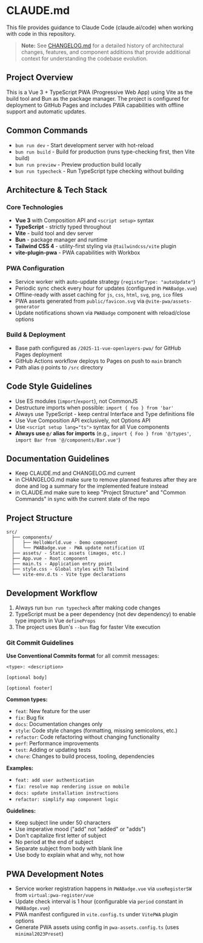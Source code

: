 # CLAUDE.md

This file provides guidance to Claude Code (claude.ai/code) when working with code in this repository.

> **Note:** See [CHANGELOG.md](CHANGELOG.md) for a detailed history of architectural changes, features, and component additions that provide additional context for understanding the codebase evolution.

## Project Overview

This is a Vue 3 + TypeScript PWA (Progressive Web App) using Vite as the build tool and Bun as the package manager. The project is configured for deployment to GitHub Pages and includes PWA capabilities with offline support and automatic updates.

## Common Commands

- `bun run dev` - Start development server with hot-reload
- `bun run build` - Build for production (runs type-checking first, then Vite build)
- `bun run preview` - Preview production build locally
- `bun run typecheck` - Run TypeScript type checking without building

## Architecture & Tech Stack

### Core Technologies
- **Vue 3** with Composition API and `<script setup>` syntax
- **TypeScript** - strictly typed throughout
- **Vite** - build tool and dev server
- **Bun** - package manager and runtime
- **Tailwind CSS 4** - utility-first styling via `@tailwindcss/vite` plugin
- **vite-plugin-pwa** - PWA capabilities with Workbox

### PWA Configuration
- Service worker with auto-update strategy (`registerType: "autoUpdate"`)
- Periodic sync check every hour for updates (configured in `PWABadge.vue`)
- Offline-ready with asset caching for `js`, `css`, `html`, `svg`, `png`, `ico` files
- PWA assets generated from `public/favicon.svg` via `@vite-pwa/assets-generator`
- Update notifications shown via `PWABadge` component with reload/close options

### Build & Deployment
- Base path configured as `/2025-11-vue-openlayers-pwa/` for GitHub Pages deployment
- GitHub Actions workflow deploys to Pages on push to `main` branch
- Path alias `@` points to `/src` directory

## Code Style Guidelines

- Use ES modules (`import`/`export`), not CommonJS
- Destructure imports when possible: `import { foo } from 'bar'`
- Always use TypeScript - keep central Interface and Type definitions file
- Use Vue Composition API exclusively, not Options API
- Use `<script setup lang="ts">` syntax for all Vue components
- **Always use `@/` alias for imports** (e.g., `import { Foo } from '@/types'`, `import Bar from '@/components/Bar.vue'`)

## Documentation Guidelines

- Keep CLAUDE.md and CHANGELOG.md current
- in CHANGELOG.md make sure to remove planned features after they are done and log a summary for the implemented feature instead
- in CLAUDE.md make sure to keep "Project Structure" and "Common Commands" in sync with the current state of the repo

## Project Structure

```
src/
  ├── components/
  │   ├── HelloWorld.vue - Demo component
  │   └── PWABadge.vue - PWA update notification UI
  ├── assets/ - Static assets (images, etc.)
  ├── App.vue - Root component
  ├── main.ts - Application entry point
  ├── style.css - Global styles with Tailwind
  └── vite-env.d.ts - Vite type declarations
```

## Development Workflow

1. Always run `bun run typecheck` after making code changes
2. TypeScript must be a peer dependency (not dev dependency) to enable type imports in Vue `defineProps`
3. The project uses Bun's `--bun` flag for faster Vite execution

### Git Commit Guidelines

**Use Conventional Commits format** for all commit messages:

```
<type>: <description>

[optional body]

[optional footer]
```

**Common types:**
- `feat`: New feature for the user
- `fix`: Bug fix
- `docs`: Documentation changes only
- `style`: Code style changes (formatting, missing semicolons, etc.)
- `refactor`: Code refactoring without changing functionality
- `perf`: Performance improvements
- `test`: Adding or updating tests
- `chore`: Changes to build process, tooling, dependencies

**Examples:**
- `feat: add user authentication`
- `fix: resolve map rendering issue on mobile`
- `docs: update installation instructions`
- `refactor: simplify map component logic`

**Guidelines:**
- Keep subject line under 50 characters
- Use imperative mood ("add" not "added" or "adds")
- Don't capitalize first letter of subject
- No period at the end of subject
- Separate subject from body with blank line
- Use body to explain what and why, not how

## PWA Development Notes

- Service worker registration happens in `PWABadge.vue` via `useRegisterSW` from `virtual:pwa-register/vue`
- Update check interval is 1 hour (configurable via `period` constant in `PWABadge.vue`)
- PWA manifest configured in `vite.config.ts` under `VitePWA` plugin options
- Generate PWA assets using config in `pwa-assets.config.ts` (uses `minimal2023Preset`)